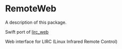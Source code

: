 # RemoteWeb

A description of this package.

Swift port of [lirc_web](https://github.com/alexbain/lirc_web)

Web interface for LIRC (Linux Infrared Remote Control)
